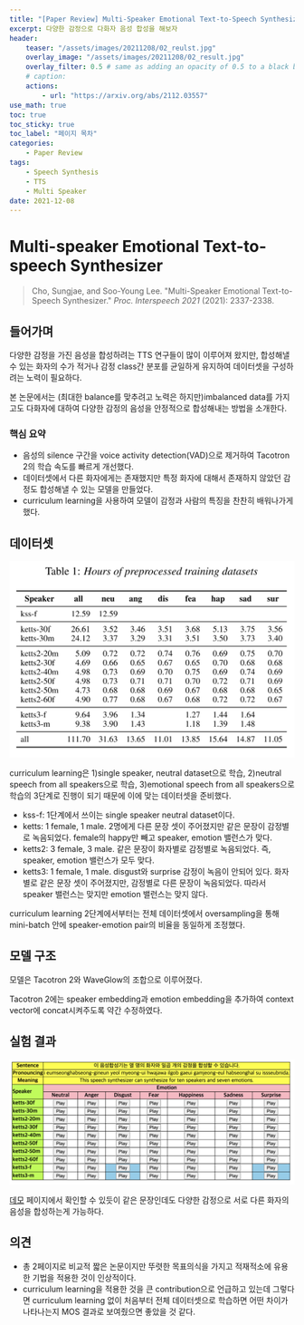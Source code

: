 ```yaml
---
title: "[Paper Review] Multi-Speaker Emotional Text-to-Speech Synthesizer"
excerpt: 다양한 감정으로 다화자 음성 합성을 해보자
header:
    teaser: "/assets/images/20211208/02_reulst.jpg"
    overlay_image: "/assets/images/20211208/02_result.jpg"
    overlay_filter: 0.5 # same as adding an opacity of 0.5 to a black background
    # caption: 
    actions:
        - url: "https://arxiv.org/abs/2112.03557"
use_math: true
toc: true
toc_sticky: true
toc_label: "페이지 목차"
categories: 
    - Paper Review
tags: 
    - Speech Synthesis
    - TTS
    - Multi Speaker
date: 2021-12-08
---
```


# Multi-speaker Emotional Text-to-speech Synthesizer

> Cho, Sungjae, and Soo-Young Lee. "Multi-Speaker Emotional Text-to-Speech Synthesizer." *Proc. Interspeech 2021* (2021): 2337-2338.
> 

## 들어가며

다양한 감정을 가진 음성을 합성하려는 TTS 연구들이 많이 이루어져 왔지만, 합성해낼 수 있는 화자의 수가 적거나 감정 class간 분포를 균일하게 유지하여 데이터셋을 구성하려는 노력이 필요하다.

본 논문에서는 (최대한 balance를 맞추려고 노력은 하지만)imbalanced data를 가지고도 다화자에 대하여 다양한 감정의 음성을 안정적으로 합성해내는 방법을 소개한다.

### 핵심 요약

- 음성의 silence 구간을 voice activity detection(VAD)으로 제거하여 Tacotron 2의 학습 속도를 빠르게 개선했다.
- 데이터셋에서 다른 화자에게는 존재했지만 특정 화자에 대해서 존재하지 않았던 감정도 합성해낼 수 있는 모델을 만들었다.
- curriculum learning을 사용하여 모델이 감정과 사람의 특징을 찬찬히 배워나가게 했다.

## 데이터셋

![dataset](/assets/images/20211208/01_dataset.jpg)

curriculum learning은 1)single speaker, neutral dataset으로 학습, 2)neutral speech from all speakers으로 학습, 3)emotional speech from all speakers으로 학습의 3단계로 진행이 되기 때문에 이에 맞는 데이터셋을 준비했다.

- kss-f: 1단계에서 쓰이는 single speaker neutral dataset이다.
- ketts: 1 female, 1 male. 2명에게 다른 문장 셋이 주어졌지만 같은 문장이 감정별로 녹음되었다. female의 happy만 빼고 speaker, emotion 밸런스가 맞다.
- ketts2: 3 female, 3 male. 같은 문장이 화자별로 감정별로 녹음되었다. 즉, speaker, emotion 밸런스가 모두 맞다.
- ketts3: 1 female, 1 male. disgust와 surprise 감정이 녹음이 안되어 있다. 화자별로 같은 문장 셋이 주어졌지만, 감정별로 다른 문장이 녹음되었다. 따라서 speaker 밸런스는 맞지만 emotion 밸런스는 맞지 않다.

curriculum learning 2단계에서부터는 전체 데이터셋에서 oversampling을 통해 mini-batch 안에 speaker-emotion pair의 비율을 동일하게 조정했다.

## 모델 구조

모델은 Tacotron 2와 WaveGlow의 조합으로 이루어졌다.

Tacotron 2에는 speaker embedding과 emotion embedding을 추가하여 context vector에 concat시켜주도록 약간 수정하였다.

## 실험 결과

![result](/assets/images/20211208/02_result.jpg)

[데모](https://sungjae-cho.github.io/InterSpeech2021_STDemo/) 페이지에서 확인할 수 있듯이 같은 문장인데도 다양한 감정으로 서로 다른 화자의 음성을 합성하는게 가능하다. 

## 의견

- 총 2페이지로 비교적 짧은 논문이지만 뚜렷한 목표의식을 가지고 적재적소에 유용한 기법을 적용한 것이 인상적이다.
- curriculum learning을 적용한 것을 큰 contribution으로 언급하고 있는데 그렇다면 curriculum learning 없이 처음부터 전체 데이터셋으로 학습하면 어떤 차이가 나타나는지 MOS 결과로 보여줬으면 좋았을 것 같다.